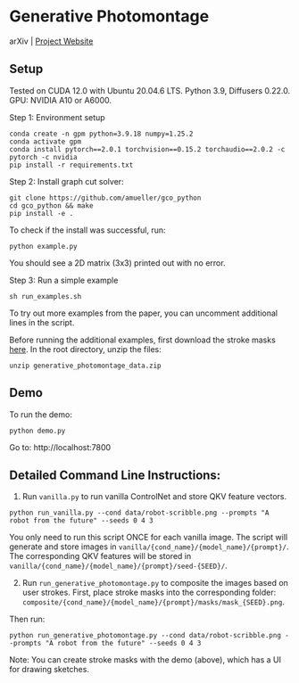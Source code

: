 # Generative Photomontage
arXiv | [Project Website](https://lseancs.github.io/generativephotomontage/)

## Setup

Tested on CUDA 12.0 with Ubuntu 20.04.6 LTS. 
Python 3.9, Diffusers 0.22.0. GPU: NVIDIA A10 or A6000.

Step 1: Environment setup
```
conda create -n gpm python=3.9.18 numpy=1.25.2
conda activate gpm
conda install pytorch==2.0.1 torchvision==0.15.2 torchaudio==2.0.2 -c pytorch -c nvidia
pip install -r requirements.txt
```

Step 2: Install graph cut solver:
```
git clone https://github.com/amueller/gco_python
cd gco_python && make
pip install -e .
```

To check if the install was successful, run:
```
python example.py 
```
You should see a 2D matrix (3x3) printed out with no error.

Step 3: Run a simple example
```
sh run_examples.sh 
```
To try out more examples from the paper, you can uncomment additional lines in the script. 

Before running the additional examples, first download the stroke masks [here](https://drive.google.com/file/d/1IkDyBfyfMxi9Qj_U9asNnJknibrPqkKL/view?usp=sharing).
In the root directory, unzip the files:
```
unzip generative_photomontage_data.zip
```

## Demo

To run the demo:
```
python demo.py
```
Go to: http://localhost:7800

## Detailed Command Line Instructions:
1. Run `vanilla.py` to run vanilla ControlNet and store QKV feature vectors.
```
python run_vanilla.py --cond data/robot-scribble.png --prompts "A robot from the future" --seeds 0 4 3
```
You only need to run this script ONCE for each vanilla image.
The script will generate and store images in `vanilla/{cond_name}/{model_name}/{prompt}/`.
The corresponding QKV features will be stored in `vanilla/{cond_name}/{model_name}/{prompt}/seed-{SEED}/`.

2. Run `run_generative_photomontage.py` to composite the images based on user strokes.
First, place stroke masks into the corresponding folder: `composite/{cond_name}/{model_name}/{prompt}/masks/mask_{SEED}.png`. 

Then run:
```
python run_generative_photomontage.py --cond data/robot-scribble.png --prompts "A robot from the future" --seeds 0 4 3
```
Note: You can create stroke masks with the demo (above), which has a UI for drawing sketches.